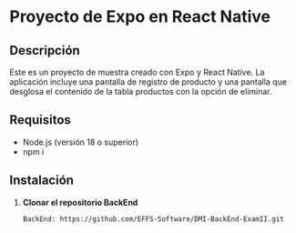 # Proyecto de Expo en React Native

## Descripción
Este es un proyecto de muestra creado con Expo y React Native. La aplicación incluye una pantalla de registro de producto y una pantalla que desglosa el contenido de la tabla productos con la opción de eliminar.

## Requisitos
- Node.js (versión 18 o superior)
- npm i

## Instalación
1. **Clonar el repositorio BackEnd**
   ```sh
   BackEnd: https://github.com/EFFS-Software/DMI-BackEnd-ExamII.git
